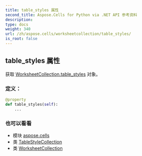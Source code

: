 ```yaml
---
title: table_styles 属性
second_title: Aspose.Cells for Python via .NET API 参考资料
description:
type: docs
weight: 340
url: /zh/aspose.cells/worksheetcollection/table_styles/
is_root: false
---
```

## table_styles 属性

获取 [WorksheetCollection.table_styles](/cells/python-net/zh/aspose.cells/worksheetcollection#table_styles) 对象。
### 定义：
```python
@property
def table_styles(self):
    ...
```

### 也可以看看
* 模块 [aspose.cells](../../)
* 类 [TableStyleCollection](/cells/python-net/zh/aspose.cells.tables/tablestylecollection)
* 类 [WorksheetCollection](/cells/python-net/zh/aspose.cells/worksheetcollection)
